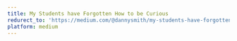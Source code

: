```yaml
---
title: My Students have Forgotten How to be Curious
redurect_to: 'https://medium.com/@dannysmith/my-students-have-forgotten-how-to-be-curious-84980040dfcb'
platform: medium
---
```

